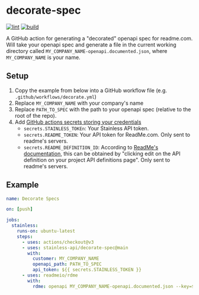 # decorate-spec

[![lint](https://github.com/stainless-api/readme-action/actions/workflows/lint.yml/badge.svg)](https://github.com/stainless-api/readme-action/actions/workflows/lint.yml)
[![build](https://github.com/stainless-api/readme-action/actions/workflows/build.yml/badge.svg)](https://github.com/stainless-api/readme-action/actions/workflows/build.yml)

A GitHub action for generating a "decorated" openapi spec for readme.com. Will take your openapi spec and generate a file in the current working directory called `MY_COMPANY_NAME-openapi.documented.json`, where `MY_COMPANY_NAME` is your name.

## Setup

1. Copy the example from below into a GitHub workflow file (e.g. `.github/workflows/decorate.yml`)
2. Replace `MY_COMPANY_NAME` with your company's name
3. Replace `PATH_TO_SPEC` with the path to your openapi spec (relative to the root of the repo).
4. Add [GitHub actions secrets storing your credentials](https://docs.github.com/en/actions/security-guides/encrypted-secrets)
   - `secrets.STAINLESS_TOKEn`: Your Stainless API token.
   - `secrets.README_TOKEN`: Your API token for ReadMe.com. Only sent to readme's servers.
   - `secrets.README_DEFINITION_ID`: According to [ReadMe's documentation](https://docs.readme.com/docs/openapi#re-syncing-an-openapi-document), this can be obtained by "clicking edit on the API definition on your project API definitions page". Only sent to readme's servers.

## Example

```yaml
name: Decorate Specs

on: [push]

jobs:
  stainless:
    runs-on: ubuntu-latest
    steps:
      - uses: actions/checkout@v3
      - uses: stainless-api/decorate-spec@main
        with:
          customer: MY_COMPANY_NAME
          openapi_path: PATH_TO_SPEC
          api_token: ${{ secrets.STAINLESS_TOKEN }}
      - uses: readmeio/rdme
        with:
          rdme: openapi MY_COMPANY_NAME-openapi.documented.json --key=${{ secrets.README_TOKEN }} --id=${{ secrets.README_DEFINITION_ID }}
```
